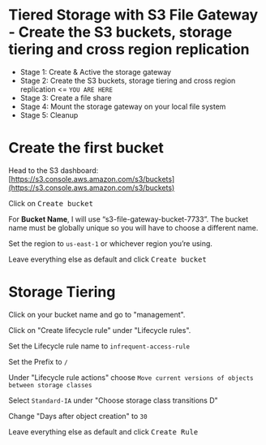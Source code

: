 # Tiered Storage with S3 File Gateway - Create the S3 buckets, storage tiering and cross region replication

- Stage 1: Create & Active the storage gateway 
- Stage 2: Create the S3 buckets, storage tiering and cross region replication <= `YOU ARE HERE`
- Stage 3: Create a file share
- Stage 4: Mount the storage gateway on your local file system
- Stage 5: Cleanup

# Create the first bucket
Head to the S3 dashboard: [https://s3.console.aws.amazon.com/s3/buckets](https://s3.console.aws.amazon.com/s3/buckets)

Click on <kbd>Create bucket</kbd>

For **Bucket Name**, I will use “s3-file-gateway-bucket-7733”. The bucket name must be globally unique so you will have to choose a different name.

Set the region to `us-east-1` or whichever region you’re using.

Leave everything else as default and click <kbd>Create bucket</kbd>

# Storage Tiering

Click on your bucket name and go to "management".

Click on "Create lifecycle rule" under "Lifecycle rules".

Set the Lifecycle rule name to `infrequent-access-rule`

Set the Prefix to `/`

Under "Lifecycle rule actions" choose `Move current versions of objects between storage classes`

Select `Standard-IA` under "Choose storage class transitions
D"

Change "Days after object creation" to `30`

Leave everything else as default and click <kbd>Create Rule</kbd>
